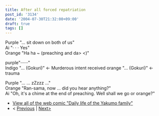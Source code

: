 ```yaml
---
title: After all forced repatriation
post_id: '3134'
date: '2004-07-30T21:32:00+09:00'
draft: true
tags: []
---
```


Purple "... sit down on both of us"  
Ai "· · · Yes"  
Orange "Ha ha ~ (preaching and da> <)"

purple"······"  
Indigo "... (Gokuri)" ← Murderous intent received orange "... (Gokuri)" ← trauma

Purple "... ... zZzzz ..."  
Orange "Ran-sama, now ... did you hear anything?"  
Ai "Oh, it's a chime at the end of preaching. Well shall we go or orange?"

*   [View all of the web comic "Daily life of the Yakumo family"](/tag/yakumo-family?order=ASC)
*   < [Previous](/3132) | [Next>](/3141)
